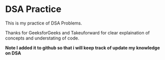# DSA Practice

This is my practice of DSA Problems.

Thanks for GeeksforGeeks and Takeuforward for clear explaination of concepts and understating of code.

**Note I added it to github so that i will keep track of update my knowledge on DSA**
